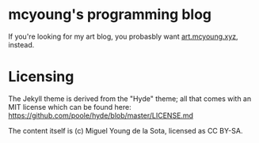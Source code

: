 # mcyoung's programming blog

If you're looking for my art blog, you probasbly want
[art.mcyoung.xyz](https://art.mcyoung.xyz), instead.

# Licensing

The Jekyll theme is derived from the "Hyde" theme; all that comes with an MIT
license which can be found here: https://github.com/poole/hyde/blob/master/LICENSE.md

The content itself is (c) Miguel Young de la Sota, licensed as CC BY-SA.
